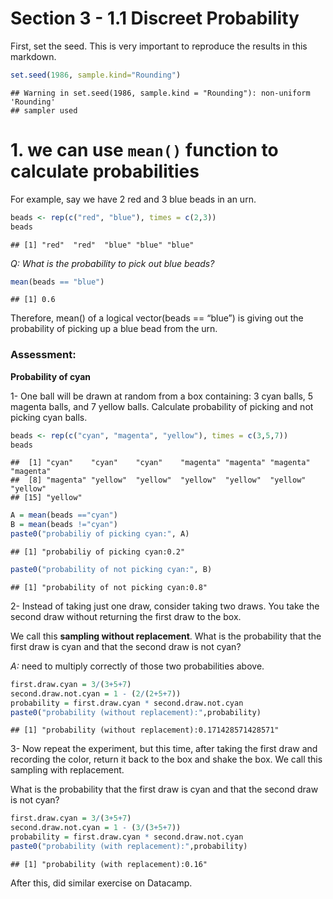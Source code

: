 Section 3 - 1.1 Discreet Probability
================

First, set the seed. This is very important to reproduce the results in
this markdown.

``` r
set.seed(1986, sample.kind="Rounding")
```

    ## Warning in set.seed(1986, sample.kind = "Rounding"): non-uniform 'Rounding'
    ## sampler used

# 1. we can use `mean()` function to calculate probabilities

For example, say we have 2 red and 3 blue beads in an urn.

``` r
beads <- rep(c("red", "blue"), times = c(2,3))
beads
```

    ## [1] "red"  "red"  "blue" "blue" "blue"

*Q: What is the probability to pick out blue beads?*

``` r
mean(beads == "blue")
```

    ## [1] 0.6

Therefore, mean() of a logical vector(beads == “blue”) is giving out the
probability of picking up a blue bead from the urn.

### Assessment:

**Probability of cyan**

1- One ball will be drawn at random from a box containing: 3 cyan balls,
5 magenta balls, and 7 yellow balls. Calculate probability of picking
and not picking cyan balls.

``` r
beads <- rep(c("cyan", "magenta", "yellow"), times = c(3,5,7))
beads
```

    ##  [1] "cyan"    "cyan"    "cyan"    "magenta" "magenta" "magenta" "magenta"
    ##  [8] "magenta" "yellow"  "yellow"  "yellow"  "yellow"  "yellow"  "yellow" 
    ## [15] "yellow"

``` r
A = mean(beads =="cyan")
B = mean(beads !="cyan")
paste0("probabiliy of picking cyan:", A)
```

    ## [1] "probabiliy of picking cyan:0.2"

``` r
paste0("probability of not picking cyan:", B)
```

    ## [1] "probability of not picking cyan:0.8"

2- Instead of taking just one draw, consider taking two draws. You take
the second draw without returning the first draw to the box.

We call this **sampling without replacement**. What is the probability
that the first draw is cyan and that the second draw is not cyan?

*A:* need to multiply correctly of those two probabilities above.

``` r
first.draw.cyan = 3/(3+5+7)
second.draw.not.cyan = 1 - (2/(2+5+7))
probability = first.draw.cyan * second.draw.not.cyan
paste0("probability (without replacement):",probability)
```

    ## [1] "probability (without replacement):0.171428571428571"

3- Now repeat the experiment, but this time, after taking the first draw
and recording the color, return it back to the box and shake the box. We
call this sampling with replacement.

What is the probability that the first draw is cyan and that the second
draw is not cyan?

``` r
first.draw.cyan = 3/(3+5+7)
second.draw.not.cyan = 1 - (3/(3+5+7))
probability = first.draw.cyan * second.draw.not.cyan
paste0("probability (with replacement):",probability)
```

    ## [1] "probability (with replacement):0.16"

After this, did similar exercise on Datacamp.

